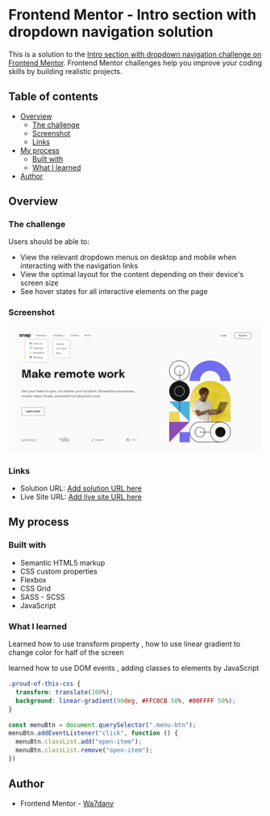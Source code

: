 # Frontend Mentor - Intro section with dropdown navigation solution

This is a solution to the [Intro section with dropdown navigation challenge on Frontend Mentor](https://www.frontendmentor.io/challenges/intro-section-with-dropdown-navigation-ryaPetHE5). Frontend Mentor challenges help you improve your coding skills by building realistic projects. 

## Table of contents

- [Overview](#overview)
  - [The challenge](#the-challenge)
  - [Screenshot](#screenshot)
  - [Links](#links)
- [My process](#my-process)
  - [Built with](#built-with)
  - [What I learned](#what-i-learned)
- [Author](#author)


## Overview

### The challenge

Users should be able to:

- View the relevant dropdown menus on desktop and mobile when interacting with the navigation links
- View the optimal layout for the content depending on their device's screen size
- See hover states for all interactive elements on the page

### Screenshot

![Section with dropdown navigation](images/dropdown-navigation-section.png)

### Links

- Solution URL: [Add solution URL here](https://your-solution-url.com)
- Live Site URL: [Add live site URL here](https://your-live-site-url.com)

## My process

### Built with

- Semantic HTML5 markup
- CSS custom properties
- Flexbox
- CSS Grid
- SASS - SCSS
- JavaScript

### What I learned

Learned how to use transform property , how to use linear gradient to change color for half of the screen

learned how to use DOM events , adding classes to elements by JavaScript

```css
.proud-of-this-css {
  transform: translate(100%);
  background: linear-gradient(90deg, #FFC0CB 50%, #00FFFF 50%);
}
```
```js
const menuBtn = document.querySelector(".menu-btn");
menuBtn.addEventListener("click", function () {
  menuBtn.classList.add("open-item");
  menuBtn.classList.remove("open-item");
})
```

## Author

- Frontend Mentor - [Wa7dany](https://www.frontendmentor.io/profile/Wa7dany)
